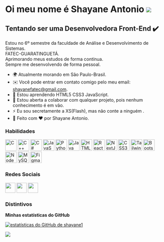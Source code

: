 Oi meu nome é Shayane Antonio ![](https://user-images.githubusercontent.com/18350557/176309783-0785949b-9127-417c-8b55-ab5a4333674e.gif)
========================================================================================================================================

Tentando ser uma Desenvolvedora Front-End ✔️
-----------------------------

Estou no 6º semestre da faculdade de Análise e Desenvolvimento de Sistemas. <br>
FATEC-GUARATINGUETÁ. <br>
Aprimorando meus estudos de forma contínua. <br>
Sempre me desenvolvendo de forma pessoal. <br>


*   🌍 Atualmente morando em São Paulo-Brasil.
*   ✉️ Você pode entrar em contato comigo pelo meu email: [shayanefatec@gmail.com](mailto:shayanefatec@gmail.com)[](mailto:shayanefatec@gmail.com).
*   🧠 Estou aprendendo HTML5 CSS3 JavaScript.
*   🤝 Estou aberta a colaborar com qualquer projeto, pois nenhum conhecimento é em vão.
*   ⚡ Eu sou secretamente a XS(Flash), mas não conte a ninguém .
*   🥰 Feito com ❤️ por Shayane Antonio.


### Habilidades

<p align="left">
<a href="https://docs.microsoft.com/en-us/cpp/?view=msvc-170" target="_blank" rel="noreferrer"><img src ="https://raw.githubusercontent.com/danielcranney/readme-generator/main/public/icons/skills/c-colored.svg" width="36" height="36" alt="C"
/></a> <a href="https://docs.microsoft.com/en-us/cpp/?view=msvc-170" target="_blank" rel="noreferrer"><img src="https://raw.githubusercontent.com/danielcranney/readme-generator/main/public/icons/skills/cplusplus-colored.svg" width="36" height="36" alt="C++"
/></a> <a href="https://docs.microsoft.com/en-us/dotnet/csharp/" target="_blank" rel="noreferrer"><img src="https://raw.githubusercontent.com/danielcranney/readme-generator/main/public/icons/skills/csharp-colored.svg" width="36" height="36" alt="C#" 
/></a> <a href="https:// developer.mozilla.org/en-US/docs/Web/JavaScript" target="_blank" rel="noreferrer"><img src="https://raw.githubusercontent.com/danielcranney/readme-generator/main/public/icons/skills/javascript-colored.svg" width="36" height="36" alt="JavaScript" 
 /></a> <a href="https://www.python.org/" target="_blank" rel="noreferrer"><img src="https://raw.githubusercontent.com/danielcranney/readme-generator/main/public/icons/skills/python-colored.svg" width="36" height="36" alt="Python"
 /></a> <a href="https://www.oracle.com/java/ " target="_blank" rel="noreferrer"><img src="https://raw.githubusercontent.com/danielcranney/readme-generator/main/public/icons/skills/java-colored.svg" width=" 36" height="36" alt="Java"
/></a> <a href="https://developer.mozilla.org/en-US/docs/Glossary/HTML5" target="_blank" rel="noreferrer"><img src="https://raw.githubusercontent.com/danielcranney/readme-generator/main/public/icons/skills/html5-colored.svg" width="36" height= "36" alt="HTML5" 
 /></a> <a href="https://reactjs.org/" target="_blank" rel="noreferrer"><img src="https://raw.githubusercontent.com/danielcranney/readme-generator/main/public/icons/skills/react-colored.svg" width="36" height="36" alt="React"
 /></a> <a href="https://nextjs.org/docs" target="_blank " rel="noreferrer"><img src="https://raw.githubusercontent.com/danielcranney/readme-generator/main/public/icons/skills/nextjs-colored.svg" width="36" height=" 36" alt="NextJs" 
/></a> <a href="https://www.w3.org/TR/CSS/#css" target="_blank" rel="noreferrer"><img src="https://raw.githubusercontent.com/danielcranney/readme-generator/main/public/icons/skills/css3-colored.svg" width="36" height="36" alt= "CSS3" 
 /></a> <a href="https://tailwindcss.com/" target="_blank" rel="noreferrer"><img src="https://raw.githubusercontent.com/danielcranney/readme-generator/main/public/icons/skills/tailwindcss-colored.svg" width="36" height="36" alt="TailwindCSS"
 /></a> <a href="https://getbootstrap.com/" target="_blank" rel="noreferrer"><img src="https://raw.githubusercontent.com/danielcranney/readme-generator/main/public/icons/skills/bootstrap-colored.svg" width="36" height="36 " alt="Bootstrap" 
 /></a> <a href="https://nodejs.org/en/" target="_blank" rel="noreferrer"><img src="https://raw.githubusercontent.com/danielcranney/readme-generator/main/public/icons/skills/nodejs-colored.svg" width="36" height="36 " alt="NodeJS"
/></a> <a href="https://www.mysql.com/" target="_blank" rel="noreferrer"><img src="https://raw.githubusercontent.com/danielcranney/readme-generator/main/public/icons/skills/mysql-colored.svg" width="36" height="36" alt="MySQL" 
 /></a> <a href="https://www.figma.com/" target ="_blank" rel="noreferrer"><img src="https://raw.githubusercontent.com/danielcranney/readme-generator/main/public/icons/skills/figma-colored.svg" width="36" height="36" alt="Figma" 
/></a>
</p>
                    

### Redes Sociais

<a href="https://discord.com/users/Shayshay01#1248" target="_blank" rel="noreferrer"><img src="https://raw.githubusercontent.com/danielcranney/readme-generator/main/public/icons/socials/discord.svg" width="32" height="32"
/></a>  <a href="https://www.github.com/shayane1" target="_blank" rel="noreferrer"><img src="https://raw.githubusercontent.com/danielcranney/readme-generator/main/public/icons/socials/github.svg" width="32" height="32" 
/></a>  <a href="https://www.linkedin.com/in/shayane-santos-4785b7199/" target="_blank" rel="noreferrer"><img src="https://raw.githubusercontent.com/danielcranney/readme-generator/main/public/icons/socials/linkedin.svg" width="32" height="32" 
/></a>




### Distintivos
<b>Minhas estatísticas do GitHub</b>

<a href="http://www.github.com/shayane1"><img src="https://github-readme-stats.vercel.app/api?username=shayane1&show_icons=true&hide=&count_private=true&title_color=0891b2&text_color =ffffff&icon_color=0891b2&bg_color=1c1917&hide_border=true&show_icons=true" alt="estatísticas do GitHub de shayane1" /></a>

<a href="http://www.github.com/shayane1"><img src="https://github-readme-streak-stats.herokuapp.com/?user=shayane1&stroke=ffffff&background=1c1917&ring=0891b2&fire=0891b2&currStreakNum=ffffff&currStreakLabel=0891b2&sideNums=ffffff&sideLabels=ffffff&dates=ffffff&hide_border=true" /></a>





